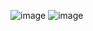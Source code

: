 ![image](https://github.com/user-attachments/assets/fdb2e848-e029-40f2-89af-3834332d387d)
![image](https://github.com/user-attachments/assets/2eb08258-122e-4289-8459-969922d29ce1)
